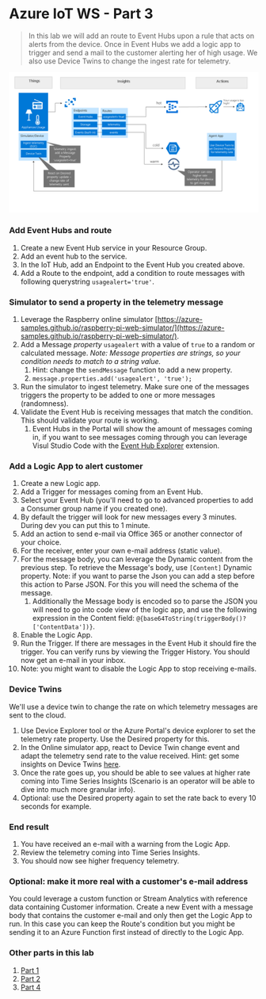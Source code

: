 # Azure IoT WS - Part 3

> In this lab we will add an route to Event Hubs upon a rule that acts on alerts from the device. Once in Event Hubs we add a logic app to trigger and send a mail to the customer alerting her of high usage. We also use Device Twins to change the ingest rate for telemetry.

![picture alt](media/part3-architecture.png "Azure Architecture")

### Add Event Hubs and route

1. Create a new Event Hub service in your Resource Group.
1. Add an event hub to the service.
1. In the IoT Hub, add an Endpoint to the Event Hub you created above.
1. Add a Route to the endpoint, add a condition to route messages with following querystring `usagealert='true'`.

### Simulator to send a property in the telemetry message

1. Leverage the Raspberry online simulator [https://azure-samples.github.io/raspberry-pi-web-simulator/](https://azure-samples.github.io/raspberry-pi-web-simulator/).
1. Add a Message *property* `usagealert` with a value of `true` to a random or calculated message. 
_Note: Message properties are strings, so your condition needs to match to a string value._
    1. Hint: change the `sendMessage` function to add a new property.
    1. `message.properties.add('usagealert', 'true');`
1. Run the simulator to ingest telemetry. Make sure one of the messages triggers the property to be added to one or more messages (randomness).
1. Validate the Event Hub is receiving messages that match the condition. This should validate your route is working.
    1. Event Hubs in the Portal will show the amount of messages coming in, if you want to see messages coming through you can leverage Visul Studio Code with the [Event Hub Explorer](https://marketplace.visualstudio.com/items?itemName=Summer.azure-event-hub-explorer) extension.


### Add a Logic App to alert customer

1. Create a new Logic app.
1. Add a Trigger for messages coming from an Event Hub.
1. Select your Event Hub (you'll need to go to advanced properties to add a Consumer group name if you created one).
1. By default the trigger will look for new messages every 3 minutes. During dev you can put this to 1 minute.
1. Add an action to send e-mail via Office 365 or another connector of your choice.
1. For the receiver, enter your own e-mail address (static value).
1. For the message body, you can leverage the Dynamic content from the previous step. To retrieve the Message's body, use `[Content]` Dynamic property. Note: if you want to parse the Json you can add a step before this action to Parse JSON. For this you will need the schema of the message.
    1. Additionally the Message body is encoded so to parse the JSON you will need to go into code view of the logic app, and use the following expression in the Content field: `@{base64ToString(triggerBody()?['ContentData'])}`.
1. Enable the Logic App.
1. Run the Trigger. If there are messages in the Event Hub it should fire the trigger. You can verify runs by viewing the Trigger History. You should now get an e-mail in your inbox. 
1. Note: you might want to disable the Logic App to stop receiving e-mails.

### Device Twins

We'll use a device twin to change the rate on which telemetry messages are sent to the cloud.

1. Use Device Explorer tool or the Azure Portal's device explorer to set the telemetry rate property. Use the Desired property for this.
1. In the Online simulator app, react to Device Twin change event and adapt the telemetry send rate to the value received. Hint: get some insights on Device Twins [here](https://docs.microsoft.com/en-us/azure/iot-hub/iot-hub-node-node-twin-how-to-configure).
1. Once the rate goes up, you should be able to see values at higher rate coming into Time Series Insights (Scenario is an operator will be able to dive into much more granular info).
1. Optional: use the Desired property again to set the rate back to every 10 seconds for example.


### End result 
1. You have received an e-mail with a warning from the Logic App.
1. Review the telemetry coming into Time Series Insights.
1. You should now see higher frequency telemetry.


### Optional: make it more real with a customer's e-mail address

You could leverage a custom function or Stream Analytics with reference data containing Customer information. Create a new Event with a message body that contains the customer e-mail and only then get the Logic App to run. In this case you can keep the Route's condition but you might be sending it to an Azure Function first instead of directly to the Logic App.

### Other parts in this lab

1. [Part 1](part1.md)
1. [Part 2](part2.md)
1. [Part 4](part4.md)